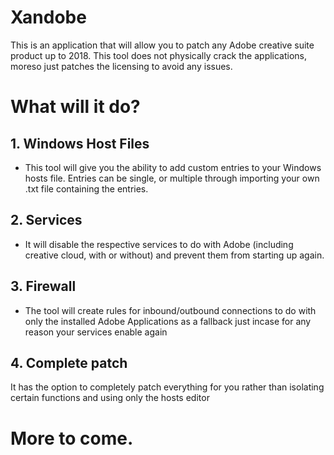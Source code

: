 # Xandobe
This is an application that will allow you to patch any Adobe creative suite product up to 2018. This tool does not physically crack the applications, moreso just patches the licensing to avoid any issues.
# What will it do?
## **1. Windows Host Files**
  - This tool will give you the ability to add custom entries to your Windows hosts file. Entries can be single, or multiple        through importing your own .txt file containing the entries. 

## **2. Services**
  - It will disable the respective services to do with Adobe (including creative cloud, with or without) and prevent them from starting up again.

## **3. Firewall**
  - The tool will create rules for inbound/outbound connections to do with only the installed Adobe Applications as a fallback just incase for any reason your services enable again

## **4. Complete patch**
  It has the option to completely patch everything for you rather than isolating certain functions and using only the hosts editor

# More to come.
